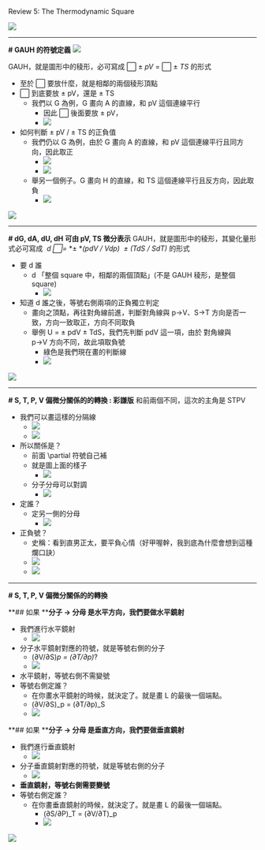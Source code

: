 Review 5: The Thermodynamic Square

![](R5/db285e8d5a2868272a7fa9eb7c3ff497.png)

* * *

**# GAUH 的符號定義**
![](R5/10e6617adc7d676781b79042b03f79ea.png)

GAUH，就是圖形中的稜形，必可寫成  ⬜ ±  *pV*  = ⬜ ±  *TS*  的形式

- 至於 ⬜ 要放什麼，就是相鄰的兩個稜形頂點
- ⬜ 到底要放 ± pV，還是 ± TS
    - 我們以 G 為例，G 畫向 A 的直線，和 pV 這個連線平行
        - 因此 ⬜ 後面要放 ± pV，
        - ![](R5/4199be59752d859a1bed27813bc6e2d2.png)
- 如何判斷 ± pV / ± TS 的正負值
    - 我們仍以 G 為例，由於 G 畫向 A 的直線，和 pV 這個連線平行且同方向，因此取正
        - ![](R5/d0ae1520244f1d4d24ed45a302564992.png)
        - ![](R5/722df3e054dba9773ae7f10a324222e5.png)
    - 舉另一個例子。G 畫向 H 的直線，和 TS 這個連線平行且反方向，因此取負
        - ![](R5/49832fd9cfcf56b36bc0e44f645eedd4.png)

![](R5/e85483d2c57e640b49b49f9a096afa66.png)

* * *

**# dG, dA, dU, dH 可由 pV, TS 微分表示**
GAUH，就是圖形中的稜形，其變化量形式必可寫成   *d *⬜*=*  *± **(pdV / Vdp)  ± (TdS / SdT)*  的形式

- 要 d 誰
    - d 「整個 square 中，相鄰的兩個頂點」(不是 GAUH 稜形，是整個 square)
        - ![](R5/1e7fd342488dde4f9a47703b30651d47.png)
- 知道 d 誰之後，等號右側兩項的正負獨立判定
    - 畫向之頂點，再往對角線前進，判斷對角線與 p→V、S→T 方向是否一致，方向一致取正，方向不同取負
    - 舉例 U = ± pdV ± TdS，我們先判斷 pdV 這一項，由於  對角線與 p→V 方向不同，故此項取負號
        - 綠色是我們現在畫的判斷線
        - ![](R5/f07304dffba2c6663cb70e5adeb6a527.png)

![](R5/908043b7173f396f064ad3850ede9ab0.png)

* * *

**# S, T, P, V 偏微分關係的的轉換 : 彩謙版**
和前兩個不同，這次的主角是 STPV

- 我們可以畫這樣的分隔線
    - ![](R5/c6bbcc1fdc917cd31662f39664b2ac71.png)
    - ![](R5/2890a0ad4061299cb9ef4b666ddbea10.png)
- 所以關係是？
    - 前面 \partial 符號自己補
    - 就是圖上面的樣子
        - ![](R5/7091246cbe08139e9adb4da928d3c72c.png)
    - 分子分母可以對調
        - ![](R5/7151e475f3ca7551694e675d62eb1d29.png)
- 定誰？
    - 定另一側的分母
        - ![](R5/2a215b1cfea3f697f1f7528384399df9.png)
- 正負號？
    - 史稱：看到直男正太，要平負心情（好甲喔幹，我到底為什麼會想到這種爛口訣）
    - ![](R5/8202468f018889720bc6fec4e3fe2825.png)
    - ![](R5/d3c86127ced2a7c95fe68136bcad8938.png)

* * *

**# S, T, P, V 偏微分關係的的轉換**

**## 如果 ****分子 → 分母 是水平方向，我們要做水平鏡射**

- 我們進行水平鏡射
    - ![](R5/d138367865230a4ec15dc4737fd9a27b.png)
- 分子水平鏡射對應的符號，就是等號右側的分子
    - (∂V/∂S)_p = (∂T/∂p)_?
    - ![](R5/e015a769446bbf0a4d78f797c64aafd3.png)
- 水平鏡射，等號右側不需變號
- 等號右側定誰？
    - 在你畫水平鏡射的時候，就決定了。就是畫 L 的最後一個端點。
    - (∂V/∂S)_p = (∂T/∂p)_S
    - ![](R5/d8fe5f25cee97c469aa17641e7a79186.png)

**## 如果 ****分子 → 分母 是垂直方向，我們要做垂直鏡射**

- 我們進行垂直鏡射
    - ![](R5/fd5f6b935f67ee663b0baec71fbf4f1d.png)
- 分子垂直鏡射對應的符號，就是等號右側的分子
    - ![](R5/4920d1c111956dd2247120bff5d6f8dd.png)
- **垂直鏡射，等號右側需要變號**
- 等號右側定誰？
    - 在你畫垂直鏡射的時候，就決定了。就是畫 L 的最後一個端點。
        - (∂S/∂P)_T = (∂V/∂T)_p
        - ![](R5/8b86c0c8bfd98fbb1d9a73ac2ab5e0c0.png)

![](R5/3beecb6e34fa92d7262ff616648c8b20.png)